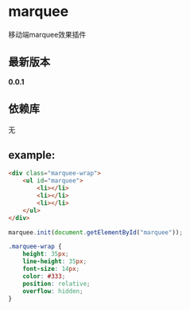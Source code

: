 # marquee

移动端marquee效果插件

## 最新版本

**0.0.1**

## 依赖库

无

## example:

``` html
<div class="marquee-wrap">
    <ul id="marquee">
        <li></li>
        <li></li>
        <li></li>
    </ul>
</div>
```
``` js
marquee.init(document.getElementById("marquee"));
```

``` css
.marquee-wrap {
    height: 35px;
    line-height: 35px;
    font-size: 14px;
    color: #333;
    position: relative;
    overflow: hidden;
}
``` 

